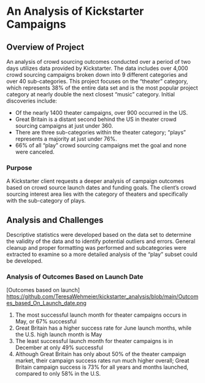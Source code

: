 # An Analysis of Kickstarter Campaigns
## Overview of Project

An analysis of crowd sourcing outcomes conducted over a period of two days utilizes data provided by Kickstarter. The data includes over 4,000 crowd sourcing campaigns broken down into 9 different categories and over 40 sub-categories. This project focuses on the “theater” category, which represents 38% of the entire data set and is the most popular project category at nearly double the next closest “music” category.
Initial discoveries include:

* Of the nearly 1400 theater campaigns, over 900 occurred in the US.
* Great Britain is a distant second behind the US in theater crowd sourcing campaigns at just under 360.
* There are three sub-categories within the theater category; “plays” represents a majority at just under 76%.
* 66% of all “play” crowd sourcing campaigns met the goal and none were canceled.

### Purpose
A Kickstarter client requests a deeper analysis of campaign outcomes based on crowd source launch dates and funding goals. The client’s crowd sourcing interest area lies with the category of theaters and specifically with the sub-category of plays.

## Analysis and Challenges
Descriptive statistics were developed based on the data set to determine the validity of the data and to identify potential outliers and errors. General cleanup and proper formatting was performed and subcategories were extracted to examine so a more detailed analysis of the “play” subset could be developed.

### Analysis of Outcomes Based on Launch Date

[Outcomes based on launch] https://github.com/TeresaWehmeier/kickstarter_analysis/blob/main/Outcomes_based_On_Launch_date.png

1. The most successful launch month for theater campaigns occurs in May, or 67% successful
2. Great Britain has a higher success rate for June launch months, while the U.S. high launch month is May
3. The least successful launch month for theater campaigns is in December at only 49% successful
4. Although Great Britain has only about 50% of the theater campaign market, their campaign success rates run much higher overall; Great Britain campaign success is 73% for all years and months launched, compared to only 58% in the U.S.


